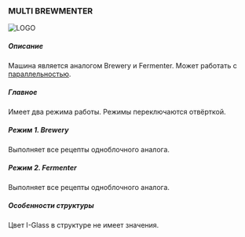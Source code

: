 ### MULTI BREWMENTER

![LOGO](https://gtimpact.space/media/gregtech/ParBrew.png)

##### Описание

Машина является аналогом Brewery и Fermenter. Может работать с [параллельностью](/wiki/mechanics#parallelism).

##### Главное

Имеет два режима работы. Режимы переключаются отвёрткой.

##### Режим 1. Brewery

Выполняет все рецепты одноблочного аналога.

##### Режим 2. Fermenter

Выполняет все рецепты одноблочного аналога.

##### Особенности структуры

Цвет I-Glass в структуре не имеет значения.
